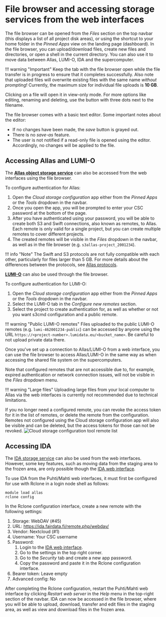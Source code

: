 # File browser and accessing storage services from the web interfaces

The file browser can be opened from the _Files_ section on the top navbar
(this displays a list of all project disk areas), or using the shortcut to your
home folder in the _Pinned Apps_ view on the landing page (dashboard). In the
file browser, you can upload/download files, create new files and directories,
or open a shell in the current directory. You can also use it to move data
between Allas, LUMI-O, IDA and the supercomputer.

!!! warning "Important"
    Keep the tab with the file browser open while the file transfer is in
    progress to ensure that it completes successfully. Also note that uploaded
    files will overwrite existing files with the same name _without prompting_!
    Currently, the maximum size for individual file uploads is **10 GB**.

Clicking on a file will open it in view-only mode. For more options like
editing, renaming and deleting, use the button with three dots next to the
filename. 

The file browser comes with a basic text editor. Some important notes about the
editor:

- If no changes have been made, the _save_ button is grayed out.
- There is no _save-as_ feature.
- The user is not notified if a read-only file is opened using the editor.
  Accordingly, no changes will be applied to the file.

## Accessing Allas and LUMI-O

The **[Allas object storage service](../../computing/allas.md)** can also be
accessed from the web interfaces using the file browser.

To configure authentication for Allas: 

1. Open the _Cloud storage configuration_ app either from the _Pinned Apps_ or
   the _Tools_ dropdown in the navbar.
2. Once you open the app, you will be prompted to enter your CSC password at
   the bottom of the page.
3. After you have authenticated using your password, you will be able to create 
   both S3 and Swift connections, also known as remotes, to Allas. Each remote
   is only valid for a single project, but you can create multiple remotes to
   cover different projects.
4. The created remotes will be visible in the _Files_ dropdown in the navbar,
   as well as in the file browser (e.g. `s3allas-project_2001234`).

!!! info "Note"
    The Swift and S3 protocols are not fully compatible with each other,
    particularly for files larger than 5 GB. For more details about the
    differences between the protocols, see
    [Allas protocols](../../data/Allas/introduction.md#protocols).

**[LUMI-O](https://docs.lumi-supercomputer.eu/storage/lumio/)** can also be
used through the file browser.

To configure authentication for LUMI-O:

1. Open the _Cloud storage configuration_ app either from the _Pinned Apps_ or
   the _Tools_ dropdown in the navbar.
2. Select the LUMI-O tab in the _Configure new remotes_ section.
3. Select the project to create authentication for, as well as whether or not
   you want s3cmd configuration and a public remote.

!!! warning "Public LUMI-O remotes"
    Files uploaded to the public LUMI-O remotes (e.g. `lumi-462001234-public`)
    can be accessed by anyone using the URL
    `https://<project-number>.lumidata.eu/<bucket_name>`. Be careful to not
    upload private data there.

Once you've set up a connection to Allas/LUMI-O from a web interface, you can
use the file browser to access Allas/LUMI-O in the same way as when accessing
the shared file system on the supercomputers.

Note that configured remotes that are not accessible due to, for example,
expired authentication or network connection issues, will not be visible in the
_Files_ dropdown menu.

!!! warning "Large files"
    Uploading large files from your local computer to Allas via the web
    interfaces is currently not recommended due to technical limitations.

If you no longer need a configured remote, you can revoke the access token for
it in the list of remotes, or delete the remote from the configuration. Remotes
not configured using the Cloud storage configuration app will also be visible
and can be deleted, but the access tokens for those can not be revoked.
![Cloud storage configuration tool remote list](../../../img/ood_cloud_storage_conf_table.png)

## Accessing IDA

The [IDA storage service](../../data/ida/using_ida.md) can also be used from
the web interfaces. However, some key features, such as moving data from the
staging area to the frozen area, are only possible though the
[IDA web interface](https://ida.fairdata.fi).

To use IDA from the Puhti/Mahti web interfaces, it must first be configured for
use with Rclone in a login node shell as follows:

```
module load allas
rclone config
```

In the Rclone configuration interface, create a new remote with the following
settings:

1. Storage: WebDAV (#45)
2. URL: <https://ida.fairdata.fi/remote.php/webdav/>
3. Vendor: Nextcloud (#1)
4. Username: Your CSC username
5. Password:
      1. Login to the [IDA web interface](https://ida.fairdata.fi).
      2. Go to the settings in the top right corner.
      3. Go to the _Security_ tab and create a new app password.
      4. Copy the password and paste it in the Rclone configuration interface.
6. Bearer token: Leave empty
7. Advanced config: No

After completing the Rclone configuration, restart the Puhti/Mahti web
interface by clicking _Restart web server_ in the _Help_ menu in the top-right
section of the navbar. IDA can now be accessed in the file browser, where you
will be able to upload, download, transfer and edit files in the staging area,
as well as view and download files in the frozen area.

